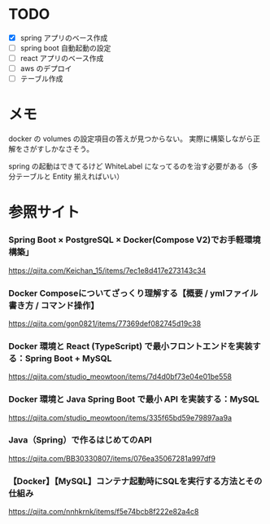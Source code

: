 # TODO
- [x] spring アプリのベース作成
- [ ] spring boot 自動起動の設定
- [ ] react アプリのベース作成
- [ ] aws のデプロイ
- [ ] テーブル作成

# メモ
docker の volumes の設定項目の答えが見つからない。
実際に構築しながら正解をさがすしかなさそう。

spring の起動はできてるけど WhiteLabel になってるのを治す必要がある（多分テーブルと Entity 揃えればいい）  

# 参照サイト
### Spring Boot × PostgreSQL × Docker(Compose V2)でお手軽環境構築」
https://qiita.com/Keichan_15/items/7ec1e8d417e273143c34

### Docker Composeについてざっくり理解する【概要 / ymlファイル書き方 / コマンド操作】
https://qiita.com/gon0821/items/77369def082745d19c38

### Docker 環境と React (TypeScript) で最小フロントエンドを実装する：Spring Boot + MySQL
https://qiita.com/studio_meowtoon/items/7d4d0bf73e04e01be558

### Docker 環境と Java Spring Boot で最小 API を実装する：MySQL
https://qiita.com/studio_meowtoon/items/335f65bd59e79897aa9a

### Java（Spring）で作るはじめてのAPI
https://qiita.com/BB30330807/items/076ea35067281a997df9

### 【Docker】【MySQL】コンテナ起動時にSQLを実行する方法とその仕組み
https://qiita.com/nnhkrnk/items/f5e74bcb8f222e82a4c8

